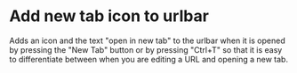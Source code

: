 # Add new tab icon to urlbar
Adds an icon and the text "open in new tab" to the urlbar when it is opened by pressing the "New Tab" button or by pressing "Ctrl+T" so that it is easy to differentiate between when you are editing a URL and opening a new tab.

